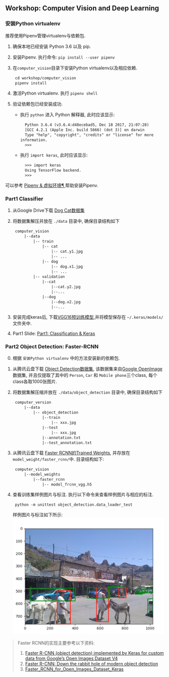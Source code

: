 ## Workshop: Computer Vision and Deep Learning ##

### 安装Python virtualenv ###
推荐使用Pipenv管理virtualenv与依赖包.

1. 确保本地已经安装 Python 3.6 以及 pip.

2. 安装Pipenv. 执行命令: `pip install --user pipenv`

3. 在`computer_vision`目录下安装Python virtualenv以及相应依赖. 
        
        cd workshop/computer_vision
        pipenv install
    
4. 激活Python virtualenv. 执行 `pipenv shell`

5. 验证依赖包已经安装成功. 
    
    - 执行 `python` 进入 Python 解释器, 此时应该显示:
        
            Python 3.6.4 (v3.6.4:d48ecebad5, Dec 18 2017, 21:07:28)
            [GCC 4.2.1 (Apple Inc. build 5666) (dot 3)] on darwin
            Type "help", "copyright", "credits" or "license" for more information.
            >>>
            
    - 执行 `import keras`, 此时应该显示:
        
            >>> import keras
            Using TensorFlow backend.
            >>> 

可以参考 [Pipenv & 虚拟环境¶
](https://pythonguidecn.readthedocs.io/zh/latest/dev/virtualenvs.html) 帮助安装Pipenv.

### Part1 Classifier ###
1. 从Google Drive下载 [Dog Cat数据集](https://drive.google.com/file/d/1ZZGnziQLhmoiz5Uz5GG5qKClfA9pM9GV/view)
2. 将数据集解压并放在 `./data` 目录中, 确保目录结构如下
    
        computer_vision
            |--data
                |-- train
                    |-- cat
                        |-- cat.y1.jpg
                        |-- ...
                    |-- dog
                        |-- dog.x1.jpg
                        |-- ...
                |-- validation
                    |--cat
                        |--cat.y2.jpg
                        |--...
                    |--dog
                        |--dog.x2.jpg
                        |--...
3. 安装完成keras后, 下载[VGG16预训练模型](https://github.com/fchollet/deep-learning-models/releases/download/v0.1/vgg16_weights_tf_dim_ordering_tf_kernels_notop.h5),并将模型保存在 `~/.keras/models/` 文件夹中.
4. Part1 Slide: [Part1: Classification & Keras](https://docs.google.com/presentation/d/1IR1m9fHaD5oh2otVGiKzCAVJj-ry-sUUjSwFUuiYRh8/edit)

### Part2 Object Detection: Faster-RCNN ###
0. 根据 `安装Python virtualenv` 中的方法安装新的依赖包.

1. 从腾讯云盘下载 [Object Detection数据集](https://share.weiyun.com/5hZeBzk), 该数据集来自[Google OpenImage](https://storage.googleapis.com/openimages/web/index.html) 数据集, 并且仅提取了其中的 `Person`, `Car` 和 `Mobile phone`三个class, 每个class各取1000张图片.

2. 将数据集解压缩并放在 `./data/object_detection` 目录中, 确保目录结构如下


        computer_version
            |--data
                |-- object_detection
                    |--train
                        |-- xxx.jpg
                    |--test
                        |-- xxx.jpg
                    |--annotation.txt
                    |--test_annotation.txt

3. 从腾讯云盘下载 [Faster RCNN的Trained Weights](https://share.weiyun.com/5eqK3jE), 并存放在`model_weight/faster_rcnn/`中. 目录结构如下:
    
        computer_vision
            |--model_weights
                |--faster_rcnn
                    |-- model_frcnn_vgg.h5

4. 查看训练集样例图片与标注. 执行以下命令来查看样例图片与相应的标注.

        python -m unittest object_detection.data_loader_test
   
   样例图片与标注如下所示:
   ![样例图片与标注](sample/annotation_sample.png)
   
 
 > Faster RCNN的实现主要参考以下资料:  
 >1. [Faster R-CNN (object detection) implemented by Keras for custom data from Google’s Open Images Dataset V4](https://towardsdatascience.com/faster-r-cnn-object-detection-implemented-by-keras-for-custom-data-from-googles-open-images-125f62b9141a)  
 >2. [Faster R-CNN: Down the rabbit hole of modern object detection](https://tryolabs.com/blog/2018/01/18/faster-r-cnn-down-the-rabbit-hole-of-modern-object-detection/)
 >3. [Faster_RCNN_for_Open_Images_Dataset_Keras](https://github.com/RockyXu66/Faster_RCNN_for_Open_Images_Dataset_Keras)

